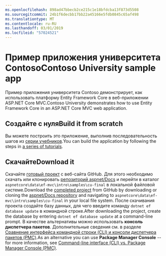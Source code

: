 ```yaml
---
ms.openlocfilehash: 898ad47bbecb2ce215c1e18bfdcba13f873d5508
ms.sourcegitcommit: 24b1f6decbb17bb22a45166e5fdb0845c65af498
ms.translationtype: MT
ms.contentlocale: ru-RU
ms.lasthandoff: 03/01/2019
ms.locfileid: "57024521"
---
```

# <a name="contoso-university-sample-app"></a><span data-ttu-id="0c175-101">Пример приложения университета Contoso</span><span class="sxs-lookup"><span data-stu-id="0c175-101">Contoso University sample app</span></span>

<span data-ttu-id="0c175-102">Пример приложения университета Contoso демонстрирует, как использовать платформу Entity Framework Core в веб-приложении ASP.NET Core MVC.</span><span class="sxs-lookup"><span data-stu-id="0c175-102">Contoso University demonstrates how to use Entity Framework Core in an ASP.NET Core MVC web application.</span></span>

## <a name="build-it-from-scratch"></a><span data-ttu-id="0c175-103">Создайте с нуля</span><span class="sxs-lookup"><span data-stu-id="0c175-103">Build it from scratch</span></span>

<span data-ttu-id="0c175-104">Вы можете построить это приложение, выполнив последовательность шагов из [серии учебников](https://docs.microsoft.com/aspnet/core/data/ef-mvc/intro).</span><span class="sxs-lookup"><span data-stu-id="0c175-104">You can build the application by following the steps in [a series of tutorials](https://docs.microsoft.com/aspnet/core/data/ef-mvc/intro).</span></span>

## <a name="download-it"></a><span data-ttu-id="0c175-105">Скачайте</span><span class="sxs-lookup"><span data-stu-id="0c175-105">Download it</span></span>

<span data-ttu-id="0c175-106">Скачайте [готовый проект](https://github.com/aspnet/Docs/tree/master/aspnetcore/data/ef-mvc/intro/samples/cu-final) с веб-сайта GitHub. Для этого необходимо скачать или клонировать [репозиторий aspnet/Docs](https://github.com/aspnet/Docs) и перейти в каталог `aspnetcore\data\ef-mvc\intro\samples\cu-final` в локальной файловой системе.</span><span class="sxs-lookup"><span data-stu-id="0c175-106">Download the [completed project](https://github.com/aspnet/Docs/tree/master/aspnetcore/data/ef-mvc/intro/samples/cu-final) from GitHub by downloading or cloning the [aspnet/Docs repository](https://github.com/aspnet/Docs) and navigating to `aspnetcore\data\ef-mvc\intro\samples\cu-final` in your local file system.</span></span>  <span data-ttu-id="0c175-107">После скачивания проекта создайте базу данных, для чего введите команду `dotnet ef database update` в командной строке.</span><span class="sxs-lookup"><span data-stu-id="0c175-107">After downloading the project, create the database by entering `dotnet ef database update` at a command-line prompt.</span></span> <span data-ttu-id="0c175-108">В качестве альтернативы можно использовать **консоль диспетчера пакетов**. Дополнительные сведения см. в разделе [Сравнение интерфейса командной строки (CLI) и консоли диспетчера пакетов (PMC)](https://docs.microsoft.com/aspnet/core/data/ef-mvc/migrations#command-line-interface-cli-vs-package-manager-console-pmc).</span><span class="sxs-lookup"><span data-stu-id="0c175-108">As an alternative you can use **Package Manager Console** -- for more information, see [Command-line interface (CLI) vs. Package Manager Console (PMC)](https://docs.microsoft.com/aspnet/core/data/ef-mvc/migrations#command-line-interface-cli-vs-package-manager-console-pmc).</span></span>

